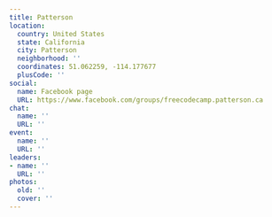 ```yaml
---
title: Patterson
location:
  country: United States
  state: California
  city: Patterson
  neighborhood: ''
  coordinates: 51.062259, -114.177677
  plusCode: ''
social:
  name: Facebook page
  URL: https://www.facebook.com/groups/freecodecamp.patterson.ca
chat:
  name: ''
  URL: ''
event:
  name: ''
  URL: ''
leaders:
- name: ''
  URL: ''
photos:
  old: ''
  cover: ''
---
```

